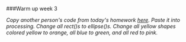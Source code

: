 ###Warm up week 3

*Copy another person's code from today's homework [here](https://github.com/mositech/CS2015/issues/4). Paste it into processing. Change all rect()s to ellipse()s. 
Change all yellow shapes colored yellow to orange, all blue to green, and all red to pink.*

